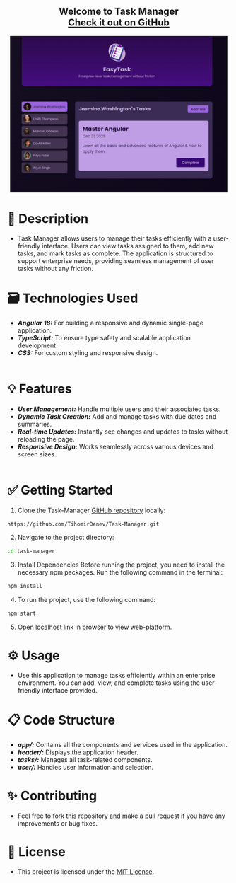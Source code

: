 <h2 align="center">
  Welcome to Task Manager <br/>
  <a href="https://github.com/TihomirDenev/Task-Manager" target="_blank">Check it out on GitHub</a>
</h2>
<div align="center">
<img src="src/assets/TaskManager.png" alt="Demo" style="border: 2px solid; height: 350px;" />
</div>

# 📝 Description

- Task Manager allows users to manage their tasks efficiently with a user-friendly interface. Users can view tasks assigned to them, add new tasks, and mark tasks as complete. The application is structured to support enterprise needs, providing seamless management of user tasks without any friction.

# 🗃️ Technologies Used

- **_Angular 18:_** For building a responsive and dynamic single-page application.
- **_TypeScript:_** To ensure type safety and scalable application development.
- **_CSS:_** For custom styling and responsive design.
  <br /><br />

# 💡 Features

- **_User Management:_** Handle multiple users and their associated tasks.
- **_Dynamic Task Creation:_** Add and manage tasks with due dates and summaries.
- **_Real-time Updates:_** Instantly see changes and updates to tasks without reloading the page.
- **_Responsive Design:_** Works seamlessly across various devices and screen sizes.
  <br /><br />

# ✅ Getting Started

1. Clone the Task-Manager [GitHub repository](https://github.com/TihomirDenev/Task-Manager) locally:

```bash
https://github.com/TihomirDenev/Task-Manager.git
```

2. Navigate to the project directory:

```bash
cd task-manager
```

3. Install Dependencies Before running the project, you need to install the necessary npm packages. Run the following command in the terminal:

```bash
npm install
```

4. To run the project, use the following command:

```bash
npm start
```

5. Open localhost link in browser to view web-platform.

# ⚙️ Usage

- Use this application to manage tasks efficiently within an enterprise environment. You can add, view, and complete tasks using the user-friendly interface provided.

# 📋 Code Structure

- **_app/:_** Contains all the components and services used in the application.
- **_header/:_** Displays the application header.
- **_tasks/:_** Manages all task-related components.
- **_user/:_** Handles user information and selection.

# ✨ Contributing

- Feel free to fork this repository and make a pull request if you have any improvements or bug fixes.

# 📇 License

- This project is licensed under the [MIT License](https://opensource.org/licenses/MIT).
